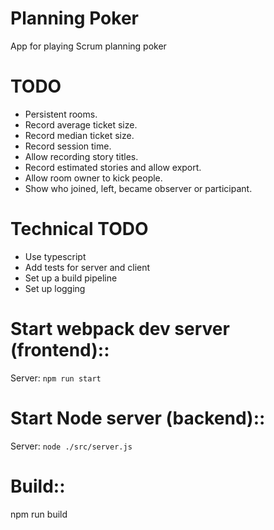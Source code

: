 # Planning Poker
App for playing Scrum planning poker

# TODO

- Persistent rooms.
- Record average ticket size.
- Record median ticket size.
- Record session time.
- Allow recording story titles.
- Record estimated stories and allow export.
- Allow room owner to kick people.
- Show who joined, left, became observer or participant.

# Technical TODO
- Use typescript
- Add tests for server and client
- Set up a build pipeline
- Set up logging

# Start webpack dev server (frontend)::
Server: ```npm run start```

# Start Node server (backend)::
Server: ```node ./src/server.js```

# Build::
npm run build
